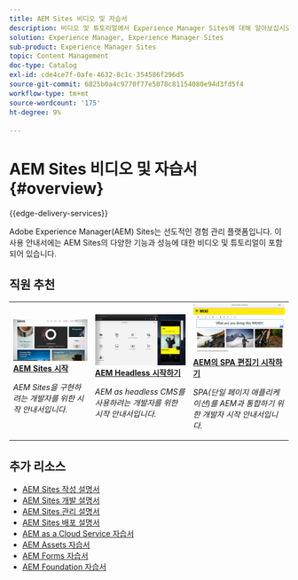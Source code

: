 ```yaml
---
title: AEM Sites 비디오 및 자습서
description: 비디오 및 튜토리얼에서 Experience Manager Sites에 대해 알아보십시오. 직원 추천 및 AEM Sites의 새로운 기능을 살펴보십시오.
solution: Experience Manager, Experience Manager Sites
sub-product: Experience Manager Sites
topic: Content Management
doc-type: Catalog
exl-id: cde4ce7f-0afe-4632-8c1c-354586f296d5
source-git-commit: 6825b0a4c9770f77e5078c81154080e94d3fd5f4
workflow-type: tm+mt
source-wordcount: '175'
ht-degree: 9%

---
```


# AEM Sites 비디오 및 자습서 {#overview}

{{edge-delivery-services}}

Adobe Experience Manager(AEM) Sites는 선도적인 경험 관리 플랫폼입니다. 이 사용 안내서에는 AEM Sites의 다양한 기능과 성능에 대한 비디오 및 튜토리얼이 포함되어 있습니다.

<div id="recs-overview-body-1"></div>
<div id="recs-overview-body-2"></div>
<div id="recs-overview-body-3"></div>
<div id="recs-overview-body-4"></div>
<div id="recs-overview-body-5"></div>
<div id="recs-overview-body-6"></div>

<div id="staff-picks-section">

## 직원 추천

<table>
<tr>
  <td>
    <a href="https://experienceleague.adobe.com/docs/experience-manager-learn/getting-started-wknd-tutorial-develop/overview.html?lang=ko-KR">
      <img alt="AEM Sites 시작하기 - WKND 튜토리얼" src="./assets/aem-wknd-tutorial.png" />
    </a>
    <div>
      <a href="https://experienceleague.adobe.com/docs/experience-manager-learn/getting-started-wknd-tutorial-develop/overview.html?lang=ko-KR">
    <strong>AEM Sites 시작</strong>
    </a>
    </div>
    <p>
    <em>AEM Sites을 구현하려는 개발자를 위한 시작 안내서입니다.</em>
    <p>
  </td>
  <td>
    <a href="https://experienceleague.adobe.com/docs/experience-manager-learn/getting-started-with-aem-headless/overview.html">
    <img alt="AEM Headless 시작하기" src="./assets/aem-headless-tutorial.png" />
    </a>
    <div>
    <a href="https://experienceleague.adobe.com/docs/experience-manager-learn/getting-started-with-aem-headless/overview.html">
    <strong>AEM Headless 시작하기</strong>
    </a>
    </div>
    <p>
    <em>AEM as headless CMS를 사용하려는 개발자를 위한 시작 안내서입니다.</em>
    </p>
  </td>
  <td>
    <a href="https://experienceleague.adobe.com/docs/experience-manager-learn/getting-started-with-aem-headless/spa-editor/react/overview.html">
      <img alt="AEM SPA 편집기 시작하기" src="./assets/aem-wknd-spa-editor-tutorial.png" />
    </a>
     <div>
      <a href="https://experienceleague.adobe.com/docs/experience-manager-learn/getting-started-with-aem-headless/spa-editor/react/overview.html">
        <strong>AEM의 SPA 편집기 시작하기</strong>
      </a>
    </div>
    <p>
    <em>SPA(단일 페이지 애플리케이션)를 AEM과 통합하기 위한 개발자 시작 안내서입니다.</em>
    <p>
  </td>
</tr>
</table>

</div>

## 추가 리소스

* [AEM Sites 작성 설명서](https://experienceleague.adobe.com/docs/experience-manager-65/authoring/home.html)
* [AEM Sites 개발 설명서](https://experienceleague.adobe.com/docs/experience-manager-65/developing/home.html)
* [AEM Sites 관리 설명서](https://experienceleague.adobe.com/docs/experience-manager-65/administering/home.html)
* [AEM Sites 배포 설명서](https://experienceleague.adobe.com/docs/experience-manager-65/deploying/home.html)
* [AEM as a Cloud Service 자습서](/help/cloud-service/overview.md)
* [AEM Assets 자습서](/help/assets/overview.md)
* [AEM Forms 자습서](/help/forms/overview.md)
* [AEM Foundation 자습서](/help/foundation/overview.md)
